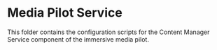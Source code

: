 # Media Pilot Service   

This folder contains the configuration scripts for the Content Manager Service component
of the immersive media pilot. 
